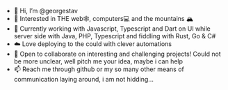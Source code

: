 - 👋 Hi, I’m @georgestav
- 👀 Interested in THE web🕸, computers💻 and the mountains 🏔
- 🌱 Currently working with Javascript, Typescript and Dart on UI while server side with Java, PHP, Typescript and fiddling with Rust, Go & C#
- ☁️ Love deploying to the could with clever automations
- 💞️ Open to collaborate on interesting and challenging projects! Could not be more unclear, well pitch me your idea, maybe i can help
- 📫 Reach me through github or my so many other means of communication laying around, i am not hidding...
